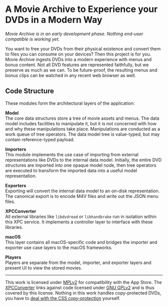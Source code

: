 A Movie Archive to Experience your DVDs in a Modern Way
=======================================================

*Movie Archive is in an early development phase. Nothing end-user compatible is working yet.*

You want to free your DVDs from their physical existence and convert them to files you can 
consume on your devices? Then this project is for you. Movie Archive ingests DVDs into a 
modern experience with menus and bonus content. Not all DVD features are represented 
faithfully, but we preserve as much as we can. To be future-proof, the resulting menus and 
bonus clips can be watched in any recent web browser as well.

Code Structure
--------------

These modules form the architectural layers of the application:

**Model**  
The core data structures store a tree of movie assets and menus. The data model includes 
facilities to manipulate it, but it is not concerned with how and why these manipulations 
take place. Manipulations are conducted as a work queue of tree operators. The data model 
tree is value-typed, but may contain reference-typed payload.

**Importers**  
This module implements the use case of importing from external representations like DVDs to 
the internal data model. Initially, the entire DVD structures are imported into one opaque 
model node, then tree operators are executed to transform the imported data into a useful 
model representation.

**Exporters**  
Exporting will convert the internal data model to an on-disk representation. The canonical 
export is to encode M4V files and write out the JSON menu files.

**XPCConverter**  
All external libraries like `libdvdread` or `libhandbrake` run in isolation within this XPC 
service. It implements a controller layer to interface with these libraries.

**macOS**  
This layer contains all macOS-specific code and bridges the importer and exporter use case 
layers to the macOS frameworks.

**Players**  
Players are separate from the model, importer, and exporter layers and present UI to view 
the stored movies.

___
This work is licensed under [MPLv2](https://www.mozilla.org/en-US/MPL/2.0/) for 
compatibility with the App Store. The [XPCConverter](XPCConverter) links against code 
licensed under [GNU GPLv2](https://www.gnu.org/licenses/old-licenses/gpl-2.0.html) and is 
thus covered by this license. Nothing in this work handles copy-protected DVDs, you have to 
[deal with the CSS copy-protection](http://www.videolan.org/developers/libdvdcss.html) 
yourself.
